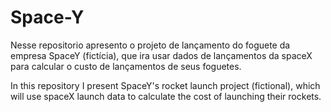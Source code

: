 # Space-Y

Nesse repositorio apresento o projeto de lançamento do foguete da empresa SpaceY (fictícia), que ira usar dados de lançamentos da spaceX para calcular o custo de lançamentos de seus foguetes.


In this repository I present SpaceY's rocket launch project (fictional), which will use spaceX launch data to calculate the cost of launching their rockets.

